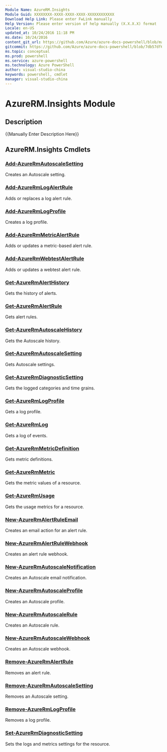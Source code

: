 ```yaml
---
Module Name: AzureRM.Insights
Module Guid: XXXXXXXX-XXXX-XXXX-XXXX-XXXXXXXXXXXX
Download Help Link: Please enter FwLink manually
Help Version: Please enter version of help manually (X.X.X.X) format
Locale: en-US
updated_at: 10/24/2016 11:18 PM
ms.date: 10/24/2016
content_git_url: https://github.com/Azure/azure-docs-powershell/blob/master/azureps-cmdlets-docs/ResourceManager/AzureRM.Insights/v2.2.0/AzureRM.Insights.md
gitcommit: https://github.com/Azure/azure-docs-powershell/blob/7db57df6b5e709a7c001e6de362a1240d7583ae8/azureps-cmdlets-docs/ResourceManager/AzureRM.Insights/v2.2.0/AzureRM.Insights.md
ms.topic: conceptual
ms.prod: powershell
ms.service: azure-powershell
ms.technology: Azure PowerShell
author: visual-studio-china
keywords: powershell, cmdlet
manager: visual-studio-china
---
```


# AzureRM.Insights Module
## Description
{{Manually Enter Description Here}}

## AzureRM.Insights Cmdlets
### [Add-AzureRmAutoscaleSetting](.\Add-AzureRmAutoscaleSetting.md)
Creates an Autoscale setting.


### [Add-AzureRmLogAlertRule](.\Add-AzureRmLogAlertRule.md)
Adds or replaces a log alert rule.


### [Add-AzureRmLogProfile](.\Add-AzureRmLogProfile.md)
Creates a log profile.


### [Add-AzureRmMetricAlertRule](.\Add-AzureRmMetricAlertRule.md)
Adds or updates a metric-based alert rule.


### [Add-AzureRmWebtestAlertRule](.\Add-AzureRmWebtestAlertRule.md)
Adds or updates a webtest alert rule.


### [Get-AzureRmAlertHistory](.\Get-AzureRmAlertHistory.md)
Gets the history of alerts.


### [Get-AzureRmAlertRule](.\Get-AzureRmAlertRule.md)
Gets alert rules.


### [Get-AzureRmAutoscaleHistory](.\Get-AzureRmAutoscaleHistory.md)
Gets the Autoscale history.


### [Get-AzureRmAutoscaleSetting](.\Get-AzureRmAutoscaleSetting.md)
Gets Autoscale settings.


### [Get-AzureRmDiagnosticSetting](.\Get-AzureRmDiagnosticSetting.md)
Gets the logged categories and time grains.


### [Get-AzureRmLogProfile](.\Get-AzureRmLogProfile.md)
Gets a log profile.


### [Get-AzureRmLog](.\Get-AzureRmLog.md)
Gets a log of events.


### [Get-AzureRmMetricDefinition](.\Get-AzureRmMetricDefinition.md)
Gets metric definitions.


### [Get-AzureRmMetric](.\Get-AzureRmMetric.md)
Gets the metric values of a resource.


### [Get-AzureRmUsage](.\Get-AzureRmUsage.md)
Gets the usage metrics for a resource.


### [New-AzureRmAlertRuleEmail](.\New-AzureRmAlertRuleEmail.md)
Creates an email action for an alert rule.


### [New-AzureRmAlertRuleWebhook](.\New-AzureRmAlertRuleWebhook.md)
Creates an alert rule webhook.


### [New-AzureRmAutoscaleNotification](.\New-AzureRmAutoscaleNotification.md)
Creates an Autoscale email notification.


### [New-AzureRmAutoscaleProfile](.\New-AzureRmAutoscaleProfile.md)
Creates an Autoscale profile.


### [New-AzureRmAutoscaleRule](.\New-AzureRmAutoscaleRule.md)
Creates an Autoscale rule.


### [New-AzureRmAutoscaleWebhook](.\New-AzureRmAutoscaleWebhook.md)
Creates an Autoscale webhook.


### [Remove-AzureRmAlertRule](.\Remove-AzureRmAlertRule.md)
Removes an alert rule.


### [Remove-AzureRmAutoscaleSetting](.\Remove-AzureRmAutoscaleSetting.md)
Removes an Autoscale setting.


### [Remove-AzureRmLogProfile](.\Remove-AzureRmLogProfile.md)
Removes a log profile.


### [Set-AzureRmDiagnosticSetting](.\Set-AzureRmDiagnosticSetting.md)
Sets the logs and metrics settings for the resource.




